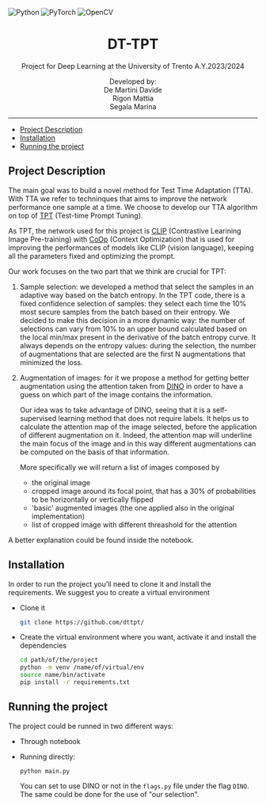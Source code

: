 ![Python](https://img.shields.io/badge/python-3670A0?style=for-the-badge&logo=python&logoColor=ffdd54)
![PyTorch](https://img.shields.io/badge/PyTorch-%23EE4C2C.svg?style=for-the-badge&logo=PyTorch&logoColor=white)
![OpenCV](https://img.shields.io/badge/OpenCV-27338e?style=for-the-badge&logo=OpenCV&logoColor=white)
<p align='center'>
    <h1 align="center">DT-TPT</h1>
    <p align="center">
    Project for Deep Learning at the University of Trento A.Y.2023/2024
    </p>
    <p align='center'>
    Developed by:<br>
    De Martini Davide <br>
    Rigon Mattia <br>
    Segala Marina <br>
    </p>   
</p>

----------

- [Project Description](#project-description)
- [Installation](#installation)
- [Running the project](#running-the-project)


## Project Description
The main goal was to build a novel method for Test Time Adaptation (TTA). With TTA we refer to techninques that aims to improve the network performance one sample at a time. We choose to develop our TTA algorithm on top of [TPT](https://arxiv.org/pdf/2209.07511) (Test-time Prompt Tuning).

As TPT, the network used for this project is [CLIP](https://arxiv.org/pdf/2103.00020) (Contrastive Learining Image Pre-training) with [CoOp](https://arxiv.org/pdf/2109.01134) (Context Optimization) that is used for improving the performances of models like CLIP (vision language), keeping all the parameters fixed and optimizing the prompt.

Our work focuses on the two part that we think are crucial for TPT:
1.   Sample selection: we developed a method that select the samples in an adaptive way based on the batch entropy.
In the TPT code, there is a fixed confidence selection of samples: they select each time the 10% most secure samples from the batch based on their entropy.
We decided to make this decision in a more dynamic way: the number of selections can vary from 10% to an upper bound calculated based on the local min/max present in the derivative of the batch entropy curve.
It always depends on the entropy values: during the selection, the number of augmentations that are selected are the first N augmentations that minimized the loss.

2. Augmentation of images: for it we propose a method for getting better augmentation using the attention taken from [DINO](https://arxiv.org/pdf/2104.14294) in order to have a guess on which part of the image contains the information.

    Our idea was to take advantage of DINO, seeing that it is a self-supervised learning method that does not require labels.
    It helps us to calculate the attention map of the image selected, before the application of different augmentation on it.
    Indeed, the attention map will underline the main focus of the image and in this way different augmentations can be computed on the basis of that information.

    More specifically we will return a list of images composed by
    - the original image
    - cropped image around its focal point, that has a 30% of probabilities to be horizontally or vertically flipped
    - 'basic' augmented images (the one applied also in the original implementation)
    - list of cropped image with different threashold for the attention

A better explanation could be found inside the notebook.
## Installation

In order to run the project you'll need to clone it and install the requirements. We suggest you to create a virtual environment 
- Clone it

    ```BASH
    git clone https://github.com/dttpt/

    ```
- Create the virtual environment where you want, activate it and install the dependencies 
  
    ```BASH
    cd path/of/the/project
    python -m venv /name/of/virtual/env
    source name/bin/activate
    pip install -r requirements.txt
    ```

## Running the project

The project could be runned in two different ways:
- Through notebook

- Running directly:
  
    ```
    python main.py
    ```
    You can set to use DINO or not in the `flags.py` file under the flag `DINO`.
    The same could be done for the use of "our selection".
